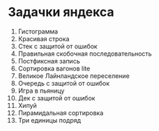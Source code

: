 # Задачки яндекса

1. Гистограмма
2. Красивая строка
11. Стек с защитой от ошибок
12. Правильная скобочная последовательность
13. Постфиксная запись
14. Сортировка вагонов lite
15. Великое Лайнландское переселение
16. Очередь с защитой от ошибок
17. Игра в пьяницу
18. Дек с защитой от ошибок
19. Хипуй
20. Пирамидальная сортировка
21. Три единицы подряд